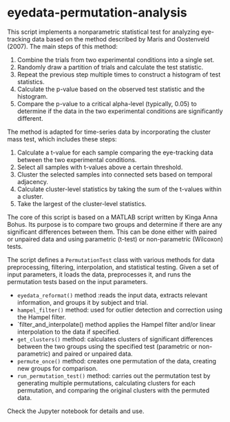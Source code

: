 # eyedata-permutation-analysis

This script implements a nonparametric statistical test for analyzing eye-tracking data based on the method described by Maris and Oostenveld (2007). The main steps of this method:

1. Combine the trials from two experimental conditions into a single set.
2. Randomly draw a partition of trials and calculate the test statistic.
3. Repeat the previous step multiple times to construct a histogram of test statistics.
4. Calculate the p-value based on the observed test statistic and the histogram.
5. Compare the p-value to a critical alpha-level (typically, 0.05) to determine if the data in the two experimental conditions are significantly different.

The method is adapted for time-series data by incorporating the cluster mass test, which includes these steps:

1. Calculate a t-value for each sample comparing the eye-tracking data between the two experimental conditions.
2. Select all samples with t-values above a certain threshold.
3. Cluster the selected samples into connected sets based on temporal adjacency.
4. Calculate cluster-level statistics by taking the sum of the t-values within a cluster.
5. Take the largest of the cluster-level statistics.

The core of this script is based on a MATLAB script written by Kinga Anna Bohus. Its purpose is to compare two groups and determine if there are any significant differences between them. This can be done either with paired or unpaired data and using parametric (t-test) or non-parametric (Wilcoxon) tests.

The script defines a `PermutationTest` class with various methods for data preprocessing, filtering, interpolation, and statistical testing. Given a set of input parameters, it loads the data, preprocesses it, and runs the permutation tests based on the input parameters.

- `eyedata_reformat()` method :reads the input data, extracts relevant information, and groups it by subject and trial.
- `hampel_filter()` method: used for outlier detection and correction using the Hampel filter.
- `filter_and_interpolate() method applies the Hampel filter and/or linear interpolation to the data if specified.
- `get_clusters()` method: calculates clusters of significant differences between the two groups using the specified test (parametric or non-parametric) and paired or unpaired data.
- `permute_once()` method: creates one permutation of the data, creating new groups for comparison.
- `run_permutation_test()` method: carries out the permutation test by generating multiple permutations, calculating clusters for each permutation, and comparing the original clusters with the permuted data.

Check the Jupyter notebook for details and use.
